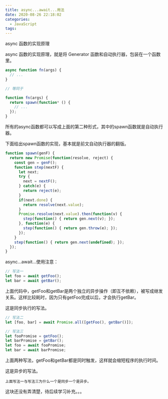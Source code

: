 ```yaml
---
title: async...await...用法
date: 2020-08-26 22:18:02
categories:
  - JavaScript
tags: 
---
```


async 函数的实现原理

async 函数的实现原理，就是将 Generator 函数和自动执行器，包装在一个函数里。

<!-- more -->
```js
async function fn(args) {
  // ...
}

// 等同于

function fn(args) {
  return spawn(function* () {
    // ...
  });
}
```
所有的async函数都可以写成上面的第二种形式，其中的spawn函数就是自动执行器。

下面给出spawn函数的实现，基本就是前文自动执行器的翻版。
```js
function spawn(genF) {
  return new Promise(function(resolve, reject) {
    const gen = genF();
    function step(nextF) {
      let next;
      try {
        next = nextF();
      } catch(e) {
        return reject(e);
      }
      if(next.done) {
        return resolve(next.value);
      }
      Promise.resolve(next.value).then(function(v) {
        step(function() { return gen.next(v); });
      }, function(e) {
        step(function() { return gen.throw(e); });
      });
    }
    step(function() { return gen.next(undefined); });
  });
}
```
async...await...使用注意：

```js
// 写法一
let foo = await getFoo();
let bar = await getBar();
```
上面代码中，getFoo和getBar是两个独立的异步操作（即互不依赖），被写成继发关系。这样比较耗时，因为只有getFoo完成以后，才会执行getBar。

这是同步执行的写法。

```js
// 写法二
let [foo, bar] = await Promise.all([getFoo(), getBar()]);

// 写法三
let fooPromise = getFoo();
let barPromise = getBar();
let foo = await fooPromise;
let bar = await barPromise;
```
上面两种写法，getFoo和getBar都是同时触发，这样就会缩短程序的执行时间。

这是异步的写法。

<code>上面写法一与写法三为什么一个是同步一个是异步。</code>

这块还没有弄清楚，待后续学习补充。。。

